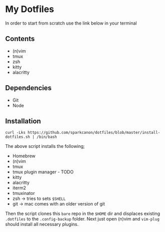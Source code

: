 # My Dotfiles

In order to start from scratch use the link below in your terminal

## Contents

- (n)vim
- tmux
- zsh
- kitty
- alacritty

## Dependencies

- Git
- Node

## Installation

`curl -Lks https://github.com/sparkcanon/dotfiles/blob/master/install-dotfiles.sh | /bin/bash`

The above script installs the following;

- Homebrew
- (n)vim
- tmux
- tmux plugin manager - TODO
- kitty
- alacritty
- iterm2
- tmuxinator
- zsh -> tries to sets `$SHELL`
- git -> mac comes with an older version of git

Then the script clones this `bare` repo in the `$HOME` dir and displaces existing `.dotfiles` to the `.config-backup` folder.
Next just open (n)vim and `vim-plug` should install all necessary plugins.

